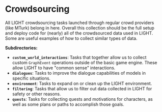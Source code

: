 # Crowdsourcing

All LIGHT crowdsourcing tasks launched through regular crowd providers (like MTurk) belong in here. Overall this collection should be the full setup and deploy code for (nearly) all of the crowdsourced data used in LIGHT. Some are useful examples of how to collect similar types of data.

**Subdirectories:**
- **`custom_world_interactions`**: Tasks that together allow us to collect custom `GraphEvent` operations outside of the basic game engine. These allow LIGHT to have "common sense" interactions.
- **`dialogues`**: Tasks to improve the dialogue capabilities of models in specific situations.
- **`environment`**: Tasks to expand on or clean up the LIGHT environment.
- **`filtering`**: Tasks that allow us to filter out data collected in LIGHT for safety or other reasons.
- **`quests`**: Tasks for collecting quests and motivations for characters, as well as some plans or paths to accomplish those goals.
